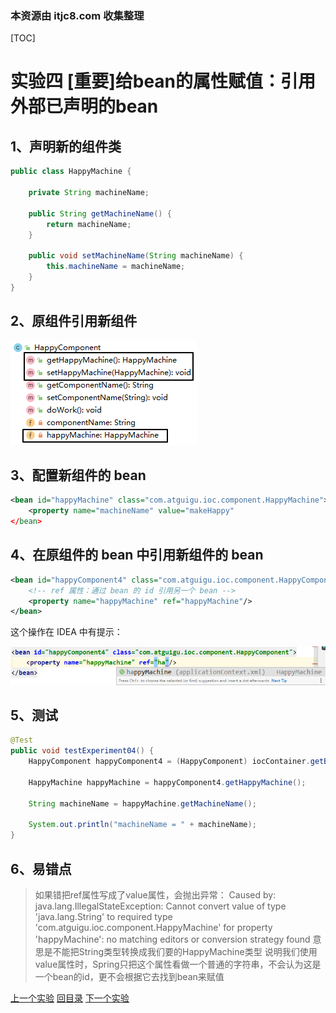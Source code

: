 ### 本资源由 itjc8.com 收集整理
[TOC]



# 实验四 [重要]给bean的属性赋值：引用外部已声明的bean



## 1、声明新的组件类

```java
public class HappyMachine {
    
    private String machineName;
    
    public String getMachineName() {
        return machineName;
    }
    
    public void setMachineName(String machineName) {
        this.machineName = machineName;
    }
}
```



## 2、原组件引用新组件

![images](../images/img009.png)



## 3、配置新组件的 bean

```xml
<bean id="happyMachine" class="com.atguigu.ioc.component.HappyMachine">
    <property name="machineName" value="makeHappy"
</bean>
```



## 4、在原组件的 bean 中引用新组件的 bean

```xml
<bean id="happyComponent4" class="com.atguigu.ioc.component.HappyComponent">
    <!-- ref 属性：通过 bean 的 id 引用另一个 bean -->
    <property name="happyMachine" ref="happyMachine"/>
</bean>
```



这个操作在 IDEA 中有提示：

![images](../images/img010.png)



## 5、测试

```java
@Test
public void testExperiment04() {
    HappyComponent happyComponent4 = (HappyComponent) iocContainer.getBean("happyComponent4");
    
    HappyMachine happyMachine = happyComponent4.getHappyMachine();
    
    String machineName = happyMachine.getMachineName();
    
    System.out.println("machineName = " + machineName);
}
```



## 6、易错点

> 如果错把ref属性写成了value属性，会抛出异常：
> Caused by: java.lang.IllegalStateException: Cannot convert value of type 'java.lang.String' to required type 'com.atguigu.ioc.component.HappyMachine' for property 'happyMachine': no matching editors or conversion strategy found
> 意思是不能把String类型转换成我们要的HappyMachine类型
> 说明我们使用value属性时，Spring只把这个属性看做一个普通的字符串，不会认为这是一个bean的id，更不会根据它去找到bean来赋值



[上一个实验](experiment03.html) [回目录](../verse03.html) [下一个实验](experiment05.html)